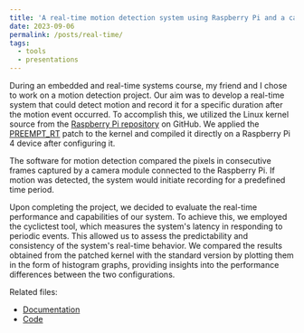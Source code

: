 ```yaml
---
title: 'A real-time motion detection system using Raspberry Pi and a camera module'
date: 2023-09-06
permalink: /posts/real-time/
tags:
  - tools
  - presentations
---
```

During an embedded and real-time systems course, my friend and I chose to work on a motion detection project. Our aim was to develop a real-time system that could detect motion and record it for a specific duration after the motion event occurred. To accomplish this, we utilized the Linux kernel source from the [Raspberry Pi repository](https://github.com/raspberrypi/linux) on GitHub. We applied the [PREEMPT_RT](https://wiki.linuxfoundation.org/realtime/start) patch to the kernel and compiled it directly on a Raspberry Pi 4 device after configuring it. 

The software for motion detection compared the pixels in consecutive frames captured by a camera module connected to the Raspberry Pi. If motion was detected, the system would initiate recording for a predefined time period.

Upon completing the project, we decided to evaluate the real-time performance and capabilities of our system. To achieve this, we employed the cyclictest tool, which measures the system's latency in responding to periodic events. This allowed us to assess the predictability and consistency of the system's real-time behavior. We compared the results obtained from the patched kernel with the standard version by plotting them in the form of histogram graphs, providing insights into the performance differences between the two configurations.

Related files:
* [Documentation](https://0xGwyn.github.io/files/real-time/report.pdf)
* [Code](https://0xGwyn.github.io/files/real-time/code.zip)
